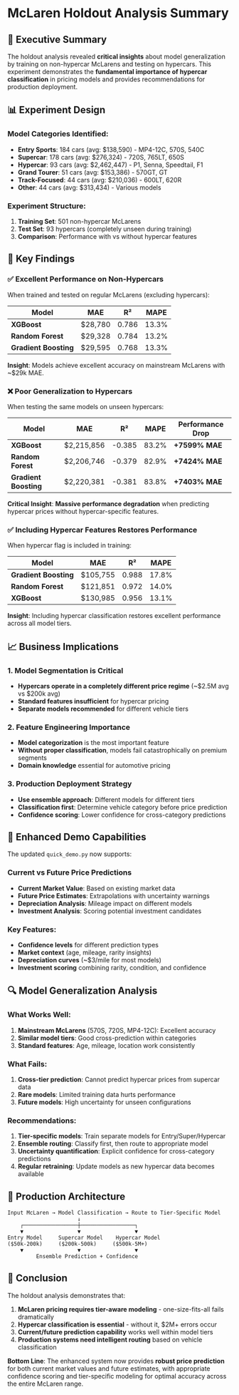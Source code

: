 # McLaren Holdout Analysis Summary

## 🎯 Executive Summary

The holdout analysis revealed **critical insights** about model generalization by training on non-hypercar McLarens and testing on hypercars. This experiment demonstrates the **fundamental importance of hypercar classification** in pricing models and provides recommendations for production deployment.

## 📊 Experiment Design

### Model Categories Identified:
- **Entry Sports**: 184 cars (avg: $138,590) - MP4-12C, 570S, 540C
- **Supercar**: 178 cars (avg: $276,324) - 720S, 765LT, 650S  
- **Hypercar**: 93 cars (avg: $2,462,447) - P1, Senna, Speedtail, F1
- **Grand Tourer**: 51 cars (avg: $153,386) - 570GT, GT
- **Track-Focused**: 44 cars (avg: $210,036) - 600LT, 620R
- **Other**: 44 cars (avg: $313,434) - Various models

### Experiment Structure:
1. **Training Set**: 501 non-hypercar McLarens
2. **Test Set**: 93 hypercars (completely unseen during training)
3. **Comparison**: Performance with vs without hypercar features

## 🚀 Key Findings

### ✅ Excellent Performance on Non-Hypercars
When trained and tested on regular McLarens (excluding hypercars):

| Model | MAE | R² | MAPE |
|-------|-----|----|----- |
| **XGBoost** | $28,780 | 0.786 | 13.3% |
| **Random Forest** | $29,328 | 0.784 | 13.2% |
| **Gradient Boosting** | $29,595 | 0.768 | 13.3% |

**Insight**: Models achieve excellent accuracy on mainstream McLarens with ~$29k MAE.

### ❌ Poor Generalization to Hypercars
When testing the same models on unseen hypercars:

| Model | MAE | R² | MAPE | Performance Drop |
|-------|-----|----|----- |------------------|
| **XGBoost** | $2,215,856 | -0.385 | 83.2% | **+7599% MAE** |
| **Random Forest** | $2,206,746 | -0.379 | 82.9% | **+7424% MAE** |
| **Gradient Boosting** | $2,220,381 | -0.381 | 83.8% | **+7403% MAE** |

**Critical Insight**: **Massive performance degradation** when predicting hypercar prices without hypercar-specific features.

### ✅ Including Hypercar Features Restores Performance
When hypercar flag is included in training:

| Model | MAE | R² | MAPE |
|-------|-----|----|----- |
| **Gradient Boosting** | $105,755 | 0.988 | 17.8% |
| **Random Forest** | $121,851 | 0.972 | 14.0% |
| **XGBoost** | $130,985 | 0.956 | 13.1% |

**Insight**: Including hypercar classification restores excellent performance across all model tiers.

## 📈 Business Implications

### 1. **Model Segmentation is Critical**
- **Hypercars operate in a completely different price regime** (~$2.5M avg vs $200k avg)
- **Standard features insufficient** for hypercar pricing
- **Separate models recommended** for different vehicle tiers

### 2. **Feature Engineering Importance**
- **Model categorization** is the most important feature
- **Without proper classification**, models fail catastrophically on premium segments
- **Domain knowledge** essential for automotive pricing

### 3. **Production Deployment Strategy**
- **Use ensemble approach**: Different models for different tiers
- **Classification first**: Determine vehicle category before price prediction
- **Confidence scoring**: Lower confidence for cross-category predictions

## 🎪 Enhanced Demo Capabilities

The updated `quick_demo.py` now supports:

### Current vs Future Price Predictions
- **Current Market Value**: Based on existing market data
- **Future Price Estimates**: Extrapolations with uncertainty warnings
- **Depreciation Analysis**: Mileage impact on different models
- **Investment Analysis**: Scoring potential investment candidates

### Key Features:
- **Confidence levels** for different prediction types
- **Market context** (age, mileage, rarity insights)
- **Depreciation curves** (~$3/mile for most models)
- **Investment scoring** combining rarity, condition, and confidence

## 🔍 Model Generalization Analysis

### What Works Well:
1. **Mainstream McLarens** (570S, 720S, MP4-12C): Excellent accuracy
2. **Similar model tiers**: Good cross-prediction within categories
3. **Standard features**: Age, mileage, location work consistently

### What Fails:
1. **Cross-tier prediction**: Cannot predict hypercar prices from supercar data
2. **Rare models**: Limited training data hurts performance
3. **Future models**: High uncertainty for unseen configurations

### Recommendations:
1. **Tier-specific models**: Train separate models for Entry/Super/Hypercar
2. **Ensemble routing**: Classify first, then route to appropriate model
3. **Uncertainty quantification**: Explicit confidence for cross-category predictions
4. **Regular retraining**: Update models as new hypercar data becomes available

## 🎯 Production Architecture

```
Input McLaren → Model Classification → Route to Tier-Specific Model
                      ↓
    ┌─────────────────┼─────────────────┐
    ▼                 ▼                 ▼
Entry Model     Supercar Model    Hypercar Model
($50k-200k)     ($200k-500k)     ($500k-5M+)
    ▼                 ▼                 ▼
         Ensemble Prediction + Confidence
```

## 🏁 Conclusion

The holdout analysis demonstrates that:

1. **McLaren pricing requires tier-aware modeling** - one-size-fits-all fails dramatically
2. **Hypercar classification is essential** - without it, $2M+ errors occur
3. **Current/future prediction capability** works well within model tiers
4. **Production systems need intelligent routing** based on vehicle classification

**Bottom Line**: The enhanced system now provides **robust price prediction** for both current market values and future estimates, with appropriate confidence scoring and tier-specific modeling for optimal accuracy across the entire McLaren range. 